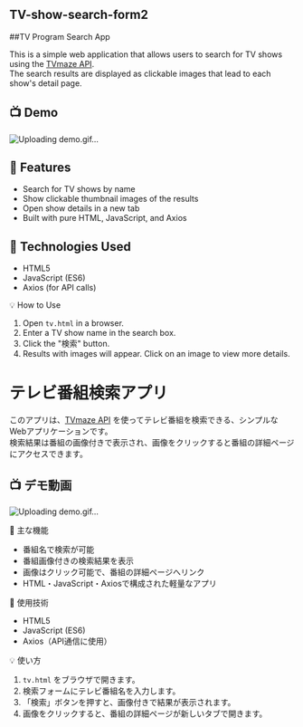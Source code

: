 ## TV-show-search-form2

##TV Program Search App

This is a simple web application that allows users to search for TV shows using the [TVmaze API](https://www.tvmaze.com/api).  
The search results are displayed as clickable images that lead to each show's detail page.




## 📺 Demo
![Uploading demo.gif…](./demo.gif)






## 🚀 Features

- Search for TV shows by name
- Show clickable thumbnail images of the results
- Open show details in a new tab
- Built with pure HTML, JavaScript, and Axios

## 🔧 Technologies Used

- HTML5
- JavaScript (ES6)
- Axios (for API calls)

💡 How to Use

1. Open `tv.html` in a browser.
2. Enter a TV show name in the search box.
3. Click the "検索" button.
4. Results with images will appear. Click on an image to view more details.

 
# テレビ番組検索アプリ

このアプリは、[TVmaze API](https://www.tvmaze.com/api) を使ってテレビ番組を検索できる、シンプルなWebアプリケーションです。  
検索結果は番組の画像付きで表示され、画像をクリックすると番組の詳細ページにアクセスできます。

## 📺 デモ動画
![Uploading demo.gif…](./demo.gif)

 🚀 主な機能

- 番組名で検索が可能
- 番組画像付きの検索結果を表示
- 画像はクリック可能で、番組の詳細ページへリンク
- HTML・JavaScript・Axiosで構成された軽量なアプリ

🔧 使用技術

- HTML5
- JavaScript (ES6)
- Axios（API通信に使用）



💡 使い方

1. `tv.html` をブラウザで開きます。
2. 検索フォームにテレビ番組名を入力します。
3. 「検索」ボタンを押すと、画像付きで結果が表示されます。
4. 画像をクリックすると、番組の詳細ページが新しいタブで開きます。









